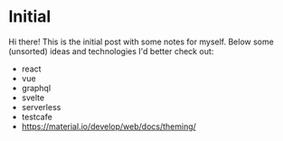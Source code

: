 # Initial

Hi there! This is the initial post with some notes for myself. Below some (unsorted) ideas and technologies I'd better check out:

- react
- vue
- graphql
- svelte
- serverless
- testcafe
- https://material.io/develop/web/docs/theming/

